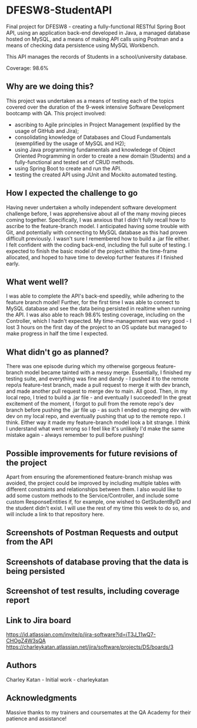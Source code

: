 # DFESW8-StudentAPI
Final project for DFESW8 - creating a fully-functional RESTful Spring Boot API, using an application back-end developed in Java, a managed database hosted on MySQL, and a means of making API calls using Postman and a means of checking data persistence using MySQL Workbench.

This API manages the records of Students in a school/university database.

Coverage: 98.6%

## Why are we doing this?
This project was undertaken as a means of testing each of the topics covered over the duration of the 9-week intensive Software Development bootcamp with QA. 
This project involved:

- ascribing to Agile principles in Project Management (explified by the usage of GitHub and Jira);
- consolidating knowledge of Databases and Cloud Fundamentals (exemplified by the usage of MySQL and H2);
- using Java programming fundamentals and knowledege of Object Oriented Programming in order to create a new domain (Students) and a fully-functional and tested set of CRUD methods.
- using Spring Boot to create and run the API.
- testing the created API using JUnit and Mockito automated testing.

## How I expected the challenge to go
Having never undertaken a wholly independent software development challenge before, I was apprehensive about all of the many moving pieces coming together.
Specifically, I was anxious that I didn't fully recall how to ascribe to the feature-branch model. I anticipated having some trouble with Git, and potentially with connecting to MySQL database as this had proven difficult previously. 
I wasn't sure I remembered how to build a .jar file either.
I felt confident with the coding back-end, including the full suite of testing.
I expected to finish the basic model of the project within the time-frame allocated, and hoped to have time to develop further features if I finished early.

## What went well?
I was able to complete the API's back-end speedily, while adhering to the feature branch model! 
Further, for the first time I was able to connect to MySQL database and see the data being persisted in realtime when running the API. 
I was also able to reach 98.6% testing coverage, including on the Controller, which I hadn't expected.
My time-management was very good - I lost 3 hours on the first day of the project to an OS update but managed to make progress in half the time I expected.

## What didn't go as planned?
There was one episode during which my otherwise gorgeous feature-branch model became tainted with a messy merge. 
Essentially, I finished my testing suite, and everything was fine and dandy - I pushed it to the remote repo\s feature-test branch, made a pull request to merge it with dev branch, and made another pull request to merge dev to main. All good. 
Then, in my local repo, I tried to build a .jar file - and eventually I succeeded! 
In the great excitement of the moment, I forgot to pull from the remote repo's dev branch before pushing the .jar file up - as such I ended up merging dev with dev on my local repo, and eventually pushing that up to the remote repo. I think. 
Either way it made my feature-branch model look a bit strange.
I think I understand what went wrong so I feel like it's unlikely I'd make the same mistake again - always remember to pull before pushing!

## Possible improvements for future revisions of the project
Apart from ensuring the aforementioned feature-branch mishap was avoided, the project could be improved by including multiple tables with different constraints and relationships between them. 
I also would like to add some custom methods to the Service/Controller, and include some custom ResponseEntities if, for example, one wished to GetStudentByID and the student didn't exist. 
I will use the rest of my time this week to do so, and will include a link to that repository here.

## Screenshots of Postman Requests and output from the API

## Screenshots of database proving that the data is being persisted

## Screenshot of test results, including coverage report

## Link to Jira board
https://id.atlassian.com/invite/p/jira-software?id=iT3J_11wQ7-CHOgZ4W3sQA
https://charleykatan.atlassian.net/jira/software/projects/DS/boards/3

## Authors
Charley Katan - Initial work - charleykatan

## Acknowledgments
Massive thanks to my trainers and coursemates at the QA Academy for their patience and assistance!
